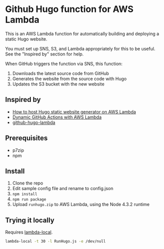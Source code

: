 # Github Hugo function for AWS Lambda

This is an AWS Lambda function for automatically building and deploying a static
Hugo website.

You must set up SNS, S3, and Lambda appropriately for this to be useful. See
the "Inspired by" section for help.

When GitHub triggers the function via SNS, this function:

1. Downloads the latest source code from GitHub
2. Generates the website from the source code with Hugo
3. Updates the S3 bucket with the new website


## Inspired by

* [How to host Hugo static website generator on AWS Lambda](http://bezdelev.com/post/hugo-aws-lambda-static-website/)
* [Dynamic GitHub Actions with AWS Lambda](https://aws.amazon.com/blogs/compute/dynamic-github-actions-with-aws-lambda/)
* [github-hugo-lambda](https://github.com/alex-glv/github-hugo-lambda)

## Prerequisites

* p7zip
* npm

## Install

1. Clone the repo
2. Edit sample config file and rename to config.json
3. `npm install`
4. `npm run package`
5. Upload `runhugo.zip` to AWS Lambda, using the Node 4.3.2 runtime

## Trying it locally

Requires [lambda-local](https://www.npmjs.com/package/lambda-local).

```sh
lambda-local -t 30 -l RunHugo.js -e /dev/null
```
